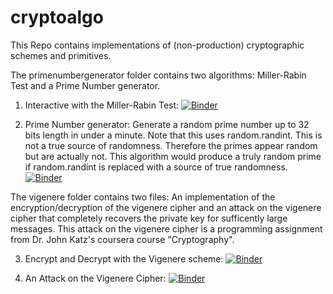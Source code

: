 # cryptoalgo
This Repo contains implementations of (non-production) cryptographic schemes and primitives.

The primenumbergenerator folder contains two algorithms: Miller-Rabin Test and a Prime Number generator. 

1. Interactive with the Miller-Rabin Test: [![Binder](https://mybinder.org/badge_logo.svg)](https://mybinder.org/v2/gh/jhb10c/cryptoalgo/main?filepath=PrimeNumberGenerator%2FMRPrime.ipynb)

2. Prime Number generator: Generate a random prime number up to 32 bits length in under a minute. Note that this uses random.randint. This is not a true source of randomness. Therefore the primes appear random but are actually not. This algorithm would produce a truly random prime if random.randint is replaced with a source of true randomness. [![Binder](https://mybinder.org/badge_logo.svg)](https://mybinder.org/v2/gh/jhb10c/cryptoalgo/main?filepath=PrimeNumberGenerator%2FPrimeNumberGenerator.ipynb)

The vigenere folder contains two files: An implementation of the encryption/decryption of the vigenere cipher and an attack on the vigenere cipher that completely recovers the private key for sufficently large messages. This attack on the vigenere cipher is a programming assignment from Dr. John Katz's coursera course "Cryptography".

3. Encrypt and Decrypt with the Vigenere scheme:  [![Binder](https://mybinder.org/badge_logo.svg)](https://mybinder.org/v2/gh/jhb10c/cryptoalgo/main?filepath=vigenere%2FBvigenerecipher.ipynb)


4. An Attack on the Vigenere Cipher: [![Binder](https://mybinder.org/badge_logo.svg)](https://mybinder.org/v2/gh/jhb10c/cryptoalgo/main?filepath=vigenere%2FLAB2Sols.ipynb)
